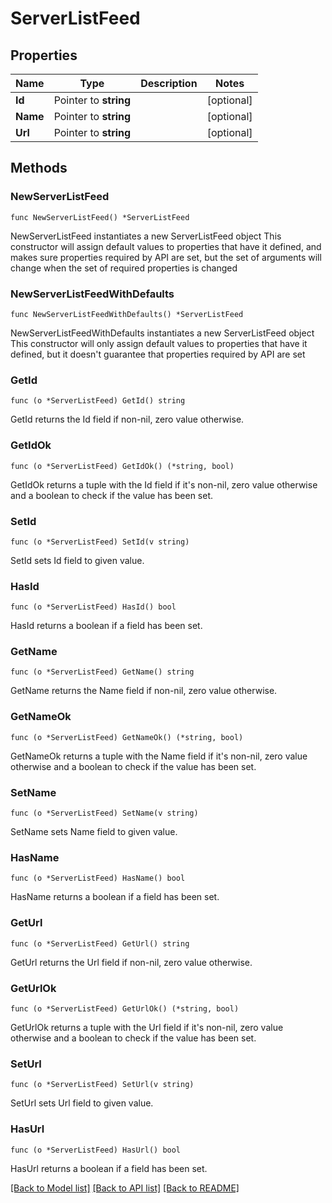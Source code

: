 # ServerListFeed

## Properties

Name | Type | Description | Notes
------------ | ------------- | ------------- | -------------
**Id** | Pointer to **string** |  | [optional]
**Name** | Pointer to **string** |  | [optional]
**Url** | Pointer to **string** |  | [optional]

## Methods

### NewServerListFeed

`func NewServerListFeed() *ServerListFeed`

NewServerListFeed instantiates a new ServerListFeed object
This constructor will assign default values to properties that have it defined,
and makes sure properties required by API are set, but the set of arguments
will change when the set of required properties is changed

### NewServerListFeedWithDefaults

`func NewServerListFeedWithDefaults() *ServerListFeed`

NewServerListFeedWithDefaults instantiates a new ServerListFeed object
This constructor will only assign default values to properties that have it defined,
but it doesn't guarantee that properties required by API are set

### GetId

`func (o *ServerListFeed) GetId() string`

GetId returns the Id field if non-nil, zero value otherwise.

### GetIdOk

`func (o *ServerListFeed) GetIdOk() (*string, bool)`

GetIdOk returns a tuple with the Id field if it's non-nil, zero value otherwise
and a boolean to check if the value has been set.

### SetId

`func (o *ServerListFeed) SetId(v string)`

SetId sets Id field to given value.

### HasId

`func (o *ServerListFeed) HasId() bool`

HasId returns a boolean if a field has been set.

### GetName

`func (o *ServerListFeed) GetName() string`

GetName returns the Name field if non-nil, zero value otherwise.

### GetNameOk

`func (o *ServerListFeed) GetNameOk() (*string, bool)`

GetNameOk returns a tuple with the Name field if it's non-nil, zero value otherwise
and a boolean to check if the value has been set.

### SetName

`func (o *ServerListFeed) SetName(v string)`

SetName sets Name field to given value.

### HasName

`func (o *ServerListFeed) HasName() bool`

HasName returns a boolean if a field has been set.

### GetUrl

`func (o *ServerListFeed) GetUrl() string`

GetUrl returns the Url field if non-nil, zero value otherwise.

### GetUrlOk

`func (o *ServerListFeed) GetUrlOk() (*string, bool)`

GetUrlOk returns a tuple with the Url field if it's non-nil, zero value otherwise
and a boolean to check if the value has been set.

### SetUrl

`func (o *ServerListFeed) SetUrl(v string)`

SetUrl sets Url field to given value.

### HasUrl

`func (o *ServerListFeed) HasUrl() bool`

HasUrl returns a boolean if a field has been set.


[[Back to Model list]](../README.md#documentation-for-models) [[Back to API list]](../README.md#documentation-for-api-endpoints) [[Back to README]](../README.md)
